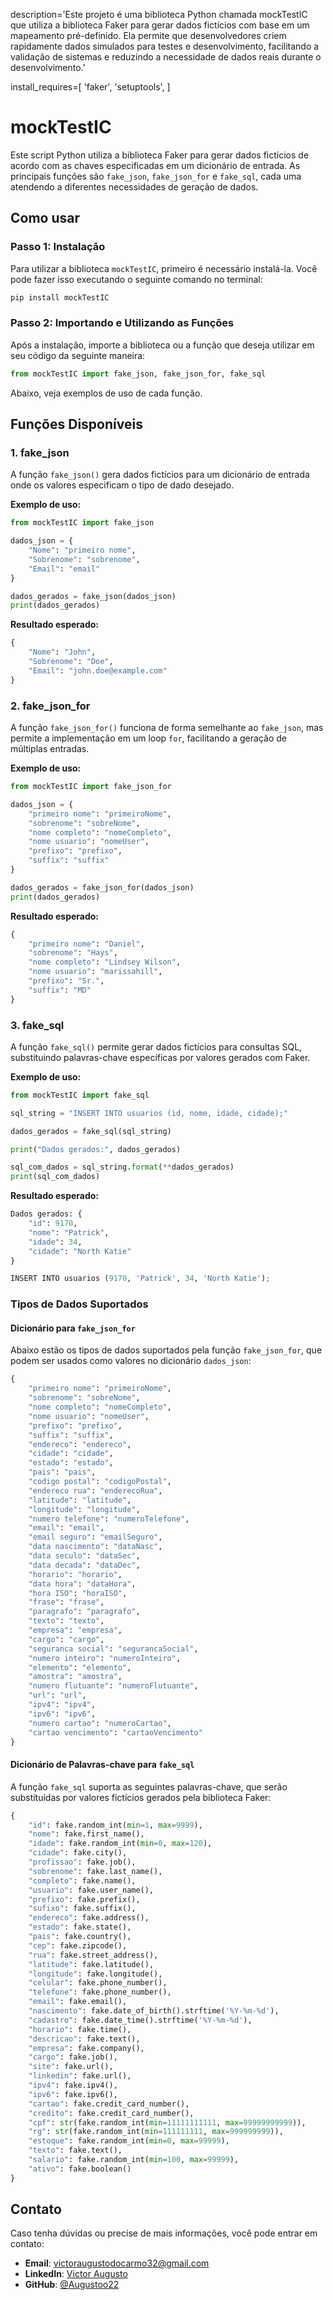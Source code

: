 description='Este projeto é uma biblioteca Python chamada mockTestIC que utiliza a biblioteca Faker para gerar dados fictícios com base em um mapeamento pré-definido. Ela permite que desenvolvedores criem rapidamente dados simulados para testes e desenvolvimento, facilitando a validação de sistemas e reduzindo a necessidade de dados reais durante o desenvolvimento.'

install_requires=[
    'faker',
    'setuptools',
]

# mockTestIC
Este script Python utiliza a biblioteca Faker para gerar dados fictícios de acordo com as chaves especificadas em um dicionário de entrada. As principais funções são `fake_json`, `fake_json_for` e `fake_sql`, cada uma atendendo a diferentes necessidades de geração de dados.

## Como usar

### Passo 1: Instalação
Para utilizar a biblioteca `mockTestIC`, primeiro é necessário instalá-la. Você pode fazer isso executando o seguinte comando no terminal:

```sh
pip install mockTestIC
```

### Passo 2: Importando e Utilizando as Funções
Após a instalação, importe a biblioteca ou a função que deseja utilizar em seu código da seguinte maneira:

```python
from mockTestIC import fake_json, fake_json_for, fake_sql
```

Abaixo, veja exemplos de uso de cada função.

## Funções Disponíveis

### 1. fake_json
A função `fake_json()` gera dados fictícios para um dicionário de entrada onde os valores especificam o tipo de dado desejado.

**Exemplo de uso:**

```python
from mockTestIC import fake_json

dados_json = {
    "Nome": "primeiro nome",
    "Sobrenome": "sobrenome",
    "Email": "email"
}

dados_gerados = fake_json(dados_json)
print(dados_gerados)
```

**Resultado esperado:**
```python
{
    "Nome": "John",
    "Sobrenome": "Doe",
    "Email": "john.doe@example.com"
}
```

### 2. fake_json_for
A função `fake_json_for()` funciona de forma semelhante ao `fake_json`, mas permite a implementação em um loop `for`, facilitando a geração de múltiplas entradas.

**Exemplo de uso:**

```python
from mockTestIC import fake_json_for

dados_json = {
    "primeiro nome": "primeiroNome",
    "sobrenome": "sobreNome",
    "nome completo": "nomeCompleto",
    "nome usuario": "nomeUser",
    "prefixo": "prefixo",
    "suffix": "suffix"
}

dados_gerados = fake_json_for(dados_json)
print(dados_gerados)
```

**Resultado esperado:**
```python
{
    "primeiro nome": "Daniel",
    "sobrenome": "Hays",
    "nome completo": "Lindsey Wilson",
    "nome usuario": "marissahill",
    "prefixo": "Sr.",
    "suffix": "MD"
}
```

### 3. fake_sql
A função `fake_sql()` permite gerar dados fictícios para consultas SQL, substituindo palavras-chave específicas por valores gerados com Faker.

**Exemplo de uso:**

```python
from mockTestIC import fake_sql

sql_string = "INSERT INTO usuarios (id, nome, idade, cidade);"

dados_gerados = fake_sql(sql_string)

print("Dados gerados:", dados_gerados)

sql_com_dados = sql_string.format(**dados_gerados)
print(sql_com_dados)
```

**Resultado esperado:**
```python
Dados gerados: {
    "id": 9170,
    "nome": "Patrick",
    "idade": 34,
    "cidade": "North Katie"
}

INSERT INTO usuarios (9170, 'Patrick', 34, 'North Katie');
```

### Tipos de Dados Suportados

#### Dicionário para `fake_json_for`
Abaixo estão os tipos de dados suportados pela função `fake_json_for`, que podem ser usados como valores no dicionário `dados_json`:

```python
{
    "primeiro nome": "primeiroNome",
    "sobrenome": "sobreNome",
    "nome completo": "nomeCompleto",
    "nome usuario": "nomeUser",
    "prefixo": "prefixo",
    "suffix": "suffix",
    "endereco": "endereco",
    "cidade": "cidade",
    "estado": "estado",
    "pais": "pais",
    "codigo postal": "codigoPostal",
    "endereco rua": "enderecoRua",
    "latitude": "latitude",
    "longitude": "longitude",
    "numero telefone": "numeroTelefone",
    "email": "email",
    "email seguro": "emailSeguro",
    "data nascimento": "dataNasc",
    "data seculo": "dataSec",
    "data decada": "dataDec",
    "horario": "horario",
    "data hora": "dataHora",
    "hora ISO": "horaISO",
    "frase": "frase",
    "paragrafo": "paragrafo",
    "texto": "texto",
    "empresa": "empresa",
    "cargo": "cargo",
    "seguranca social": "segurancaSocial",
    "numero inteiro": "numeroInteiro",
    "elemento": "elemento",
    "amostra": "amostra",
    "numero flutuante": "numeroFlutuante",
    "url": "url",
    "ipv4": "ipv4",
    "ipv6": "ipv6",
    "numero cartao": "numeroCartao",
    "cartao vencimento": "cartaoVencimento"
}
```

#### Dicionário de Palavras-chave para `fake_sql`

A função `fake_sql` suporta as seguintes palavras-chave, que serão substituídas por valores fictícios gerados pela biblioteca Faker:

```python
{
    "id": fake.random_int(min=1, max=9999),
    "nome": fake.first_name(),
    "idade": fake.random_int(min=0, max=120),
    "cidade": fake.city(),
    "profissao": fake.job(),
    "sobrenome": fake.last_name(),
    "completo": fake.name(),
    "usuario": fake.user_name(),
    "prefixo": fake.prefix(),
    "sufixo": fake.suffix(),
    "endereco": fake.address(),
    "estado": fake.state(),
    "pais": fake.country(),
    "cep": fake.zipcode(),
    "rua": fake.street_address(),
    "latitude": fake.latitude(),
    "longitude": fake.longitude(),
    "celular": fake.phone_number(),
    "telefone": fake.phone_number(),
    "email": fake.email(),
    "nascimento": fake.date_of_birth().strftime('%Y-%m-%d'),
    "cadastro": fake.date_time().strftime('%Y-%m-%d'),
    "horario": fake.time(),
    "descricao": fake.text(),
    "empresa": fake.company(),
    "cargo": fake.job(),
    "site": fake.url(),
    "linkedin": fake.url(),
    "ipv4": fake.ipv4(),
    "ipv6": fake.ipv6(),
    "cartao": fake.credit_card_number(),
    "credito": fake.credit_card_number(),
    "cpf": str(fake.random_int(min=11111111111, max=99999999999)),
    "rg": str(fake.random_int(min=111111111, max=999999999)),
    "estoque": fake.random_int(min=0, max=99999),
    "texto": fake.text(),
    "salario": fake.random_int(min=100, max=99999),
    "ativo": fake.boolean()
}
```

## Contato
Caso tenha dúvidas ou precise de mais informações, você pode entrar em contato:

- **Email**: victoraugustodocarmo32@gmail.com
- **LinkedIn**: [Victor Augusto](https://www.linkedin.com/in/victor-augusto-2b01a71a6/)
- **GitHub**: [@Augustoo22](https://github.com/Augustoo22)
